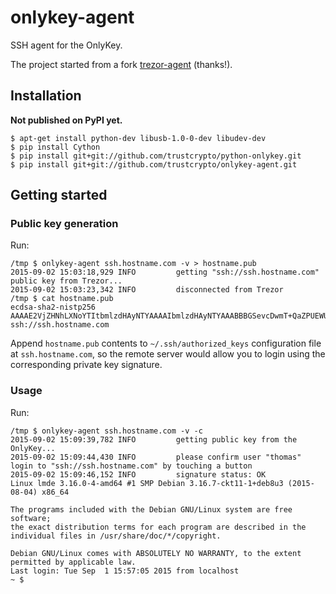 # onlykey-agent

SSH agent for the OnlyKey.

The project started from a fork [trezor-agent](https://github.com/romanz/trezor-agent) (thanks!).

## Installation

**Not published on PyPI yet.**

```
$ apt-get install python-dev libusb-1.0-0-dev libudev-dev
$ pip install Cython
$ pip install git+git://github.com/trustcrypto/python-onlykey.git
$ pip install git+git://github.com/trustcrypto/onlykey-agent.git
```

## Getting started

### Public key generation

Run:

	/tmp $ onlykey-agent ssh.hostname.com -v > hostname.pub
	2015-09-02 15:03:18,929 INFO         getting "ssh://ssh.hostname.com" public key from Trezor...
	2015-09-02 15:03:23,342 INFO         disconnected from Trezor
	/tmp $ cat hostname.pub
	ecdsa-sha2-nistp256 AAAAE2VjZHNhLXNoYTItbmlzdHAyNTYAAAAIbmlzdHAyNTYAAABBBGSevcDwmT+QaZPUEWUUjTeZRBICChxMKuJ7dRpBSF8+qt+8S1GBK5Zj8Xicc8SHG/SE/EXKUL2UU3kcUzE7ADQ= ssh://ssh.hostname.com

Append `hostname.pub` contents to `~/.ssh/authorized_keys`
configuration file at `ssh.hostname.com`, so the remote server
would allow you to login using the corresponding private key signature.

### Usage

Run:

	/tmp $ onlykey-agent ssh.hostname.com -v -c
	2015-09-02 15:09:39,782 INFO         getting public key from the OnlyKey...
	2015-09-02 15:09:44,430 INFO         please confirm user "thomas" login to "ssh://ssh.hostname.com" by touching a button
	2015-09-02 15:09:46,152 INFO         signature status: OK
	Linux lmde 3.16.0-4-amd64 #1 SMP Debian 3.16.7-ckt11-1+deb8u3 (2015-08-04) x86_64

	The programs included with the Debian GNU/Linux system are free software;
	the exact distribution terms for each program are described in the
	individual files in /usr/share/doc/*/copyright.

	Debian GNU/Linux comes with ABSOLUTELY NO WARRANTY, to the extent
	permitted by applicable law.
	Last login: Tue Sep  1 15:57:05 2015 from localhost
	~ $
